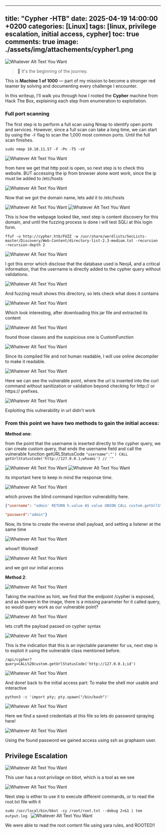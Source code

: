 
---
title: "Cypher -HTB"
date: 2025-04-19 14:00:00 +0200
categories: [Linux]
tags: [linux, privilege escalation, initial access, cypher]
toc: true
comments: true
image: ./assets/img/attachements/cypher1.png
---

![Whatever Alt Text You Want](/assets/img/attachements/cypher1.png)

> 🧠 It's the beginning of the journey.

This is **Machine 1 of 1000** — part of my mission to become a stronger red teamer by solving and documenting every challenge I encounter.

In this writeup, I’ll walk you through how I rooted the **Cypher** machine from Hack The Box, explaining each step from enumeration to exploitation.
### Full port scanning
The first step is to perform a full scan using Nmap to identify open ports and services. However, since a full scan can take a long time, we can start by using the `-F` flag to scan the 1,000 most common ports. Until the full scan finishes.
``` shell
sudo nmap 10.10.11.57 -F -Pn -T5 -sV 
```
![Whatever Alt Text You Want](/assets/img/attachements/cypher2.png)

from here we get that http post is open, so next step is to check this website. BUT accessing the ip from browser alone wont work, since the ip must be added to /etc/hosts

![Whatever Alt Text You Want](/assets/img/attachements/cypher3.png)

Now that we got the domain name, lets add it to /etc/hosts

![Whatever Alt Text You Want](/assets/img/attachements/cypher4.png)
![Whatever Alt Text You Want](/assets/img/attachements/cypher5.png)

This is how the webpage looked like, next step is content discovery for this domain, and until the fuzzing process is done i will test SQLi at this login form.
```shell
ffuf -u http://cypher.htb/FUZZ -w /usr/share/wordlists/SecLists-master/Discovery/Web-Content/directory-list-2.3-medium.txt -recursion -recursion-depth 2
```
![Whatever Alt Text You Want](/assets/img/attachements/cypher6.png)

I got this error which disclose that the database used is Neoj4, and a critical information, that the username is directly added to the cypher query without validations.

![Whatever Alt Text You Want](/assets/img/attachements/cypher7.png)

And fuzzing result shows this directory, so lets check what does it contains

![Whatever Alt Text You Want](/assets/img/attachements/cypher8.png)

Which look interesting, after downloading this jar file and extracted its content

![Whatever Alt Text You Want](/assets/img/attachements/cypher9.png)

found those classes and the suspicious one is CustomFunction

![Whatever Alt Text You Want](/assets/img/attachements/cypher10.png)

Since its compiled file and not human readable, I will use online decompiler to make it readable.

![Whatever Alt Text You Want](/assets/img/attachements/cypher11.png)

Here we can see the vulnerable point, where the url is inserted into the curl command without sanitization or validation beyond checking for http:// or https:// prefixes.

![Whatever Alt Text You Want](/assets/img/attachements/cypher12.png)

Exploiting this vulnerability in url didn't work 
### From this point we have two methods to gain the initial access:
**Method one**:

from the point that the username is inserted directly to the cypher query, we can create custom query, that ends the username field and call the vulnerable function getURLStatusCode
`"username":"') CALL getUrlStatusCode('http://127.0.0.1;whoami') // '"`

![Whatever Alt Text You Want](/assets/img/attachements/cypher13.png)
![Whatever Alt Text You Want](/assets/img/attachements/cypher14.png)

its important here to keep in mind the response time.

![Whatever Alt Text You Want](/assets/img/attachements/cypher15.png)

which proves the blind command injection vulnerability here.
```json
{"username": "admin' RETURN h.value AS value UNION CALL custom.getUrlStatusCode('127.0.0.1;sleep 10') YIELD statusCode AS value RETURN value; //",

"password":"admin"}
```
Now, its time to create the reverse shell payload, and setting a listener at the same time

![Whatever Alt Text You Want](/assets/img/attachements/cypher16.png)

whow!! Worked!

![Whatever Alt Text You Want](/assets/img/attachements/cypher17.png)

and we got our initial access

**Method 2**:

![Whatever Alt Text You Want](/assets/img/attachements/cypher18.png)

Taking the machine as hint, we find that the endpoint /cypher is exposed, and as showen in the image, there is a missing parameter for it called query, so would query work as our vulnerable point?

![Whatever Alt Text You Want](/assets/img/attachements/cypher19.png)

lets craft the payload passed on cypher syntax

![Whatever Alt Text You Want](/assets/img/attachements/cypher20.png)

This is the indication that this is an injectable parameter for us, next step is to exploit it using the vulnerable class mentioned before.

`/api/cypher?query=CALL%20custom.getUrlStatusCode('http://127.0.0.1;id')`

![Whatever Alt Text You Want](/assets/img/attachements/cypher21.png)

And done! back to the initial access part:
To make the shell mor usable and interactive

`python3 -c 'import pty; pty.spawn("/bin/bash")'`

![Whatever Alt Text You Want](/assets/img/attachements/cypher22.png)

Here we find a saved credentials at this file so lets do password spraying here!

![Whatever Alt Text You Want](/assets/img/attachements/cypher23.png)

Using the found password we gained access using ssh as graphasm user.

## Privilege Escalation
![Whatever Alt Text You Want](/assets/img/attachements/cypher24.png)

This user has a root privilage on bbot, which is a tool as we see

![Whatever Alt Text You Want](/assets/img/attachements/cypher25.png)

Next step is either to use it to execute different commands, or to read the root.txt file with it

`sudo /usr/local/bin/bbot -cy /root/root.txt --debug 2>&1 | tee output.log
`
![Whatever Alt Text You Want](/assets/img/attachements/cypher26.png)

We were able to read the root content file using yara rules, and ROOTED!!

